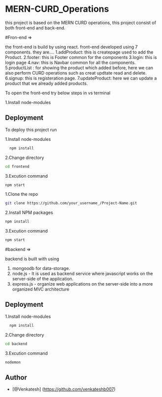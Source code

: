 # MERN-CURD_Operations
this project is based on the MERN CURD operations, this project consist of both front-end and back-end.

#Fron-end =>

the front-end is build by using react. front-end developed using 7 components.
they are....
1.addProduct: this is createpage used to add the Product.
2.footer: this is Footer common for the components
3.login: this is login page 
4.nav: this is Navbar common for all the components.
5.productList : for showing the product which added before, here we can also perform CURD operations such as creat updtate read and delete.
6.signup: this is registeration page.
7.updateProduct: here we can update a product that we already added products.

To open the front-end try below steps in vs terminal

1.Install node-modules

## Deployment

To deploy this project run

1.Install node-modules
```bash
  npm install
```

2.Change directory
```bash
cd frontend
```

3.Excution command
```bash
npm start
```

1.Clone the repo

```bash
git clone https://github.com/your_username_/Project-Name.git
```

2.Install NPM packages

```bash
npm install
```

3.Excution command

```bash
npm start
```

#backend =>

backend is built with using
1. mongoodb for data-storage.
2. node.js -  It is used as backend service where javascript works on the server-side of the application. 
3. express.js - organize web applications on the server-side into a more organized MVC architecture

## Deployment

1.Install node-modules
```bash
  npm install
```
2.Change directory
```bash
cd backend
```
3.Excution command
```bash
nodemon
```

## Author
- [@Venkatesh] (https://github.com/venkateshb007)
